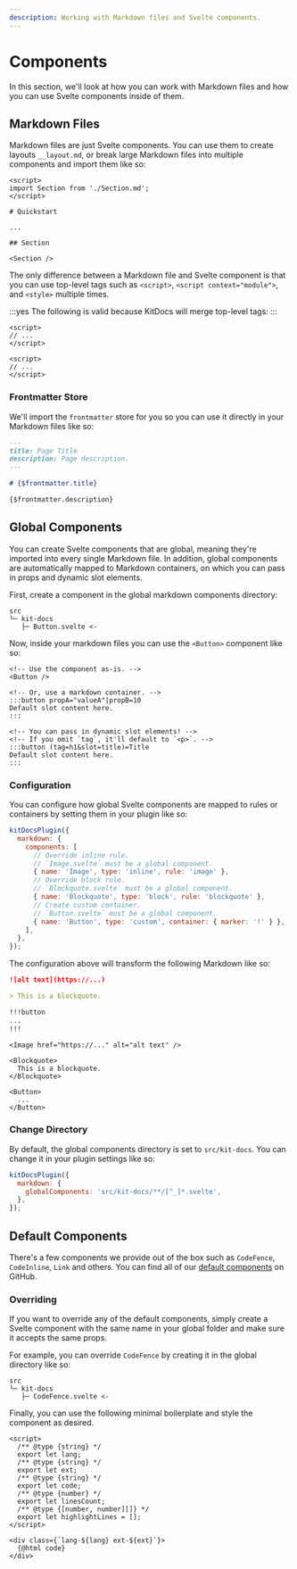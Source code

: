 ```yaml
---
description: Working with Markdown files and Svelte components.
---
```


# Components

In this section, we'll look at how you can work with Markdown files and how you can use Svelte
components inside of them.

## Markdown Files

Markdown files are just Svelte components. You can use them to create layouts `__layout.md`, or
break large Markdown files into multiple components and import them like so:

```svelte title=Component.md
<script>
import Section from './Section.md';
</script>

# Quickstart

...

## Section

<Section />
```

The only difference between a Markdown file and Svelte component is that you can use top-level
tags such as `<script>`, `<script context="module">`, and `<style>` multiple times.

:::yes
The following is valid because KitDocs will merge top-level tags:
:::

```svelte title=Component.md
<script>
// ...
</script>

<script>
// ...
</script>
```

### Frontmatter Store

We'll import the `frontmatter` store for you so you can use it directly in your Markdown files like
so:

```md
---
title: Page Title
description: Page description.
---

# {$frontmatter.title}

{$frontmatter.description}
```

## Global Components

You can create Svelte components that are global, meaning they're imported into every single
Markdown file. In addition, global components are automatically mapped to Markdown containers,
on which you can pass in props and dynamic slot elements.

First, create a component in the global markdown components directory:

```
src
└─ kit-docs
   ├─ Button.svelte <-
```

Now, inside your markdown files you can use the `<Button>` component like so:

```svelte title=Component.md
<!-- Use the component as-is. -->
<Button />

<!-- Or, use a markdown container. -->
:::button propA="valueA"|propB=10
Default slot content here.
:::

<!-- You can pass in dynamic slot elements! -->
<!-- If you omit `tag`, it'll default to `<p>`. -->
:::button (tag=h1&slot=title)=Title
Default slot content here.
:::
```

### Configuration

You can configure how global Svelte components are mapped to rules or containers by setting
them in your plugin like so:

```js title=svelte.config.js
kitDocsPlugin({
  markdown: {
    components: [
      // Override inline rule.
      // `Image.svelte` must be a global component.
      { name: 'Image', type: 'inline', rule: 'image' },
      // Override block rule.
      // `Blockquote.svelte` must be a global component.
      { name: 'Blockquote', type: 'block', rule: 'blockquote' },
      // Create custom container.
      // `Button.svelte` must be a global component.
      { name: 'Button', type: 'custom', container: { marker: '!' } },
    ],
  },
});
```

The configuration above will transform the following Markdown like so:

```md
![alt text](https://...)

> This is a blockquote.

!!!button
...
!!!
```

```svelte
<Image href="https://..." alt="alt text" />

<Blockquote>
  This is a blockquote.
</Blockquote>

<Button>
  ...
</Button>
```

### Change Directory

By default, the global components directory is set to `src/kit-docs`. You can change it in
your plugin settings like so:

```js title=svelte.config.js
kitDocsPlugin({
  markdown: {
    globalComponents: 'src/kit-docs/**/[^_]*.svelte',
  },
});
```

## Default Components

There's a few components we provide out of the box such as `CodeFence`, `CodeInline`, `Link` and
others. You can find all of our [default components](https://github.com/gdagosto/kit-docs/tree/main/packages/kit-docs/src/lib/kit-docs)
on GitHub.

### Overriding

If you want to override any of the default components, simply create a Svelte component with the
same name in your global folder and make sure it accepts the same props.

For example, you can override `CodeFence` by creating it in the global directory like so:

```
src
└─ kit-docs
   ├─ CodeFence.svelte <-
```

Finally, you can use the following minimal boilerplate and style the component as desired.

```svelte title=CodeFence.svelte|copy
<script>
  /** @type {string} */
  export let lang;
  /** @type {string} */
  export let ext;
  /** @type {string} */
  export let code;
  /** @type {number} */
  export let linesCount;
  /** @type {[number, number][]} */
  export let highlightLines = [];
</script>

<div class={`lang-${lang} ext-${ext}`}>
  {@html code}
</div>
```
